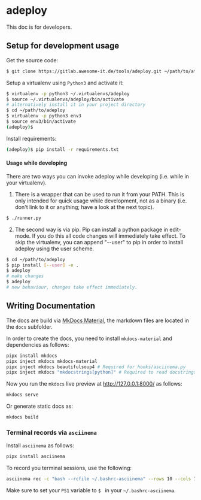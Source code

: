 # adeploy

This doc is for developers.

## Setup for development usage

Get the source code:

```bash
$ git clone https://gitlab.awesome-it.de/tools/adeploy.git ~/path/to/atracker
```
Setup a virtualenv using `Python3` and activate it:

```bash
$ virtualenv -p python3 ~/.virtualenvs/adeploy
$ source ~/.virtualenvs/adeploy/bin/activate
# alternatively install it in your project directory
$ cd ~/path/to/adeploy
$ virtualenv -p python3 env3
$ source env3/bin/activate
(adeploy)$ 
```

Install requirements:

```bash
(adeploy)$ pip install -r requirements.txt
```
#### Usage while developing

There are two ways you can invoke adeploy while developing (i.e. while in your virtualenv).

1. There is a wrapper that can be used to run it from your PATH. This is only intended for quick usage while development,
not as a binary (i.e. don't link to it or anything; have a look at the next topic).
```bash
$ ./runner.py
```

2. The second way is via pip. Pip can install a python package in edit-mode. If you do this all code changes will
immediately take effect. To skip the virtualenv, you can append "--user" to pip in order to install adeploy using the user scheme.
 ```bash
 $ cd ~/path/to/adeploy
 $ pip install [--user] -e .
 $ adeploy
 # make changes
 $ adeploy
 # new behaviour, changes take effect immediately.
````

## Writing Documentation

The docs are build via [MkDocs Material](https://squidfunk.github.io/mkdocs-material/), the markdown files are located in the `docs` subfolder.

In order to create the docs, you need to install `mkdocs-material` and dependencies as follows:

```bash
pipx install mkdocs
pipx inject mkdocs mkdocs-material
pipx inject mkdocs beautifulsoup4 # Required for hooks/asciinema.py
pipx inject mkdocs "mkdocstrings[python]" # Required to read docstrings from python files i.e. filters.py
```

Now you run the `mkdocs` live preview at http://127.0.0.1:8000/ as follows:

```bash
mkdocs serve
```

Or generate static docs as:

```bash
mkdocs build
```

### Terminal records via `asciinema`

Install `asciinema` as follows:

```bash
pipx install asciinema
```

To record you terminal sessions, use the following:

```bash
asciinema rec -c "bash --rcfile ~/.bashrc-asciinema" --rows 10 --cols 75 <output_file>.cast
```

Make sure to set your `PS1` variable to `$ ` in your `~/.bashrc-asciinema`.